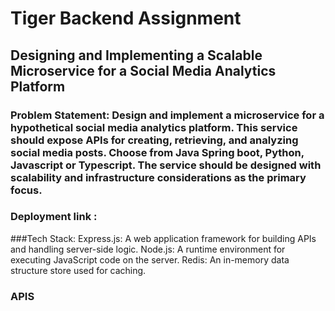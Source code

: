 # Tiger Backend Assignment
## Designing and Implementing a Scalable Microservice for a Social Media Analytics Platform

### Problem Statement: Design and implement a microservice for a hypothetical social media analytics platform. This service should expose APIs for creating, retrieving, and analyzing social media posts. Choose from Java Spring boot, Python, Javascript or Typescript. The service should be designed with scalability and infrastructure considerations as the primary focus.

### Deployment link :

###Tech Stack:
Express.js: A web application framework for building APIs and handling server-side logic.
Node.js: A runtime environment for executing JavaScript code on the server.
Redis: An in-memory data structure store used for caching.

### APIS

